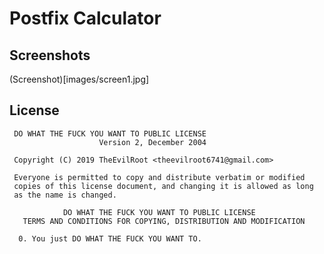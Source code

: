 # Postfix Calculator

Screenshots
--------

(Screenshot)[images/screen1.jpg]


License
--------

```
 DO WHAT THE FUCK YOU WANT TO PUBLIC LICENSE 
                    Version 2, December 2004 

 Copyright (C) 2019 TheEvilRoot <theevilroot6741@gmail.com> 

 Everyone is permitted to copy and distribute verbatim or modified 
 copies of this license document, and changing it is allowed as long 
 as the name is changed. 

            DO WHAT THE FUCK YOU WANT TO PUBLIC LICENSE 
   TERMS AND CONDITIONS FOR COPYING, DISTRIBUTION AND MODIFICATION 

  0. You just DO WHAT THE FUCK YOU WANT TO.

```
